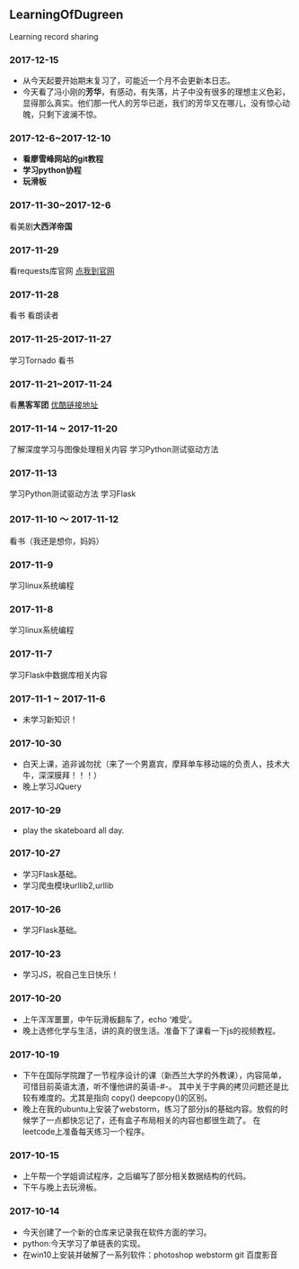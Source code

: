 ## LearningOfDugreen
Learning record sharing

### 2017-12-15
* 从今天起要开始期末复习了，可能近一个月不会更新本日志。
* 今天看了冯小刚的**芳华**，有感动，有失落，片子中没有很多的理想主义色彩，显得那么真实。他们那一代人的芳华已逝，我们的芳华又在哪儿，没有惊心动魄，只剩下波澜不惊。

### 2017-12-6~2017-12-10
* **看廖雪峰网站的git教程**
* **学习python协程**
* **玩滑板**


### 2017-11-30~2017-12-6
看美剧**大西洋帝国**

### 2017-11-29
看requests库官网
[点我到官网](http://docs.python-requests.org/zh_CN/latest/index.html)

### 2017-11-28
看书 看朗读者

### 2017-11-25-2017-11-27
学习Tornado
看书

### 2017-11-21~2017-11-24
看**黑客军团**
[优酷链接地址](http://www.iqiyi.com/lib/m_208991414.html)

### 2017-11-14 ~ 2017-11-20
了解深度学习与图像处理相关内容
学习Python测试驱动方法

### 2017-11-13
学习Python测试驱动方法
学习Flask

### 2017-11-10 ～ 2017-11-12
看书（我还是想你，妈妈）

### 2017-11-9
学习linux系统编程

### 2017-11-8
学习linux系统编程

### 2017-11-7
学习Flask中数据库相关内容

### 2017-11-1 ~ 2017-11-6
* 未学习新知识！

### 2017-10-30
* 白天上课，追非诚勿扰（来了一个男嘉宾，摩拜单车移动端的负责人，技术大牛，深深膜拜！！！）
* 晚上学习JQuery

### 2017-10-29
* play the skateboard all day.

### 2017-10-27
* 学习Flask基础。
* 学习爬虫模块urllib2,urllib

### 2017-10-26
* 学习Flask基础。

### 2017-10-23
* 学习JS，祝自己生日快乐！

### 2017-10-20
* 上午浑浑噩噩，中午玩滑板翻车了，echo ‘难受’。
* 晚上选修化学与生活，讲的真的很生活。准备下了课看一下js的视频教程。


### 2017-10-19
* 下午在国际学院蹭了一节程序设计的课（新西兰大学的外教课），内容简单，可惜目前英语太渣，听不懂他讲的英语-#-。
其中关于字典的拷贝问题还是比较有难度的。尤其是指向 copy() deepcopy()的区别。
* 晚上在我的ubuntu上安装了webstorm，练习了部分js的基础内容。放假的时候学了一点都快忘记了，还有盒子布局相关的内容也都很生疏了。
在leetcode上准备每天练习一个程序。


### 2017-10-15
* 上午帮一个学姐调试程序，之后编写了部分相关数据结构的代码。
* 下午与晚上去玩滑板。


### 2017-10-14
* 今天创建了一个新的仓库来记录我在软件方面的学习。
* python:今天学习了单链表的实现。
* 在win10上安装并破解了一系列软件：photoshop webstorm git 百度影音
